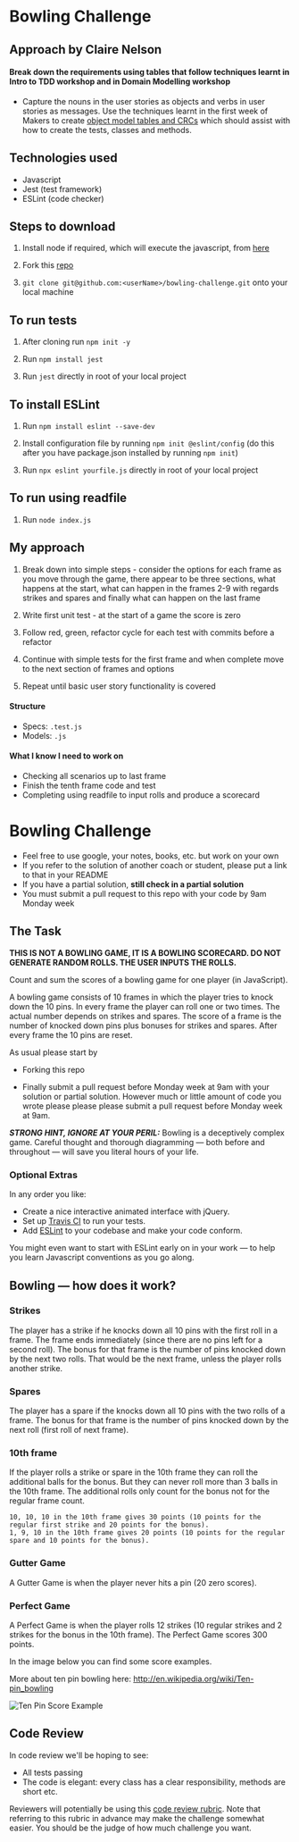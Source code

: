 Bowling Challenge
=================

## Approach by Claire Nelson

#### Break down the requirements using tables that follow techniques learnt in Intro to TDD workshop and in Domain Modelling workshop

- Capture the nouns in the user stories as objects and verbs in user stories as messages. Use the techniques learnt in the first week of Makers to create [object model tables and CRCs](https://github.com/nelsonclaire/bowling-challenge/blob/master/task_stories/user_stories.md) which should assist with how to create the tests, classes and methods. 


## Technologies used

- Javascript
- Jest (test framework)
- ESLint (code checker)



## Steps to download

1. Install node if required, which will execute the javascript, from [here](https://nodejs.org/en/)

2. Fork this [repo](https://github.com/nelsonclaire/bowling-challenge)

3. `git clone git@github.com:<userName>/bowling-challenge.git` onto your local machine


## To run tests

1. After cloning run `npm init -y`

2. Run `npm install jest`

2. Run `jest` directly in root of your local project

## To install ESLint

1. Run `npm install eslint --save-dev`

2. Install configuration file by running `npm init @eslint/config` (do this after you have package.json installed by running `npm init`)

3. Run `npx eslint yourfile.js` directly in root of your local project

## To run using readfile

1. Run `node index.js`


## My approach

1. Break down into simple steps - consider the options for each frame as you move through the game, there appear to be three sections, what happens at the start, what can happen in the frames 2-9 with regards strikes and spares and finally what can happen on the last frame

2. Write first unit test - at the start of a game the score is zero

3. Follow red, green, refactor cycle for each test with commits before a refactor

4. Continue with simple tests for the first frame and when complete move to the next section of frames and options

5. Repeat until basic user story functionality is covered

#### Structure
- Specs: `.test.js`
- Models: `.js`

#### What I know I need to work on

- Checking all scenarios up to last frame
- Finish the tenth frame code and test
- Completing using readfile to input rolls and produce a scorecard

Bowling Challenge
=================

* Feel free to use google, your notes, books, etc. but work on your own
* If you refer to the solution of another coach or student, please put a link to that in your README
* If you have a partial solution, **still check in a partial solution**
* You must submit a pull request to this repo with your code by 9am Monday week

## The Task

**THIS IS NOT A BOWLING GAME, IT IS A BOWLING SCORECARD. DO NOT GENERATE RANDOM ROLLS. THE USER INPUTS THE ROLLS.**

Count and sum the scores of a bowling game for one player (in JavaScript).

A bowling game consists of 10 frames in which the player tries to knock down the 10 pins. In every frame the player can roll one or two times. The actual number depends on strikes and spares. The score of a frame is the number of knocked down pins plus bonuses for strikes and spares. After every frame the 10 pins are reset.

As usual please start by

* Forking this repo

* Finally submit a pull request before Monday week at 9am with your solution or partial solution.  However much or little amount of code you wrote please please please submit a pull request before Monday week at 9am. 

___STRONG HINT, IGNORE AT YOUR PERIL:___ Bowling is a deceptively complex game. Careful thought and thorough diagramming — both before and throughout — will save you literal hours of your life.

### Optional Extras

In any order you like:

* Create a nice interactive animated interface with jQuery.
* Set up [Travis CI](https://travis-ci.org) to run your tests.
* Add [ESLint](http://eslint.org/) to your codebase and make your code conform.

You might even want to start with ESLint early on in your work — to help you
learn Javascript conventions as you go along.

## Bowling — how does it work?

### Strikes

The player has a strike if he knocks down all 10 pins with the first roll in a frame. The frame ends immediately (since there are no pins left for a second roll). The bonus for that frame is the number of pins knocked down by the next two rolls. That would be the next frame, unless the player rolls another strike.

### Spares

The player has a spare if the knocks down all 10 pins with the two rolls of a frame. The bonus for that frame is the number of pins knocked down by the next roll (first roll of next frame).

### 10th frame

If the player rolls a strike or spare in the 10th frame they can roll the additional balls for the bonus. But they can never roll more than 3 balls in the 10th frame. The additional rolls only count for the bonus not for the regular frame count.

    10, 10, 10 in the 10th frame gives 30 points (10 points for the regular first strike and 20 points for the bonus).
    1, 9, 10 in the 10th frame gives 20 points (10 points for the regular spare and 10 points for the bonus).

### Gutter Game

A Gutter Game is when the player never hits a pin (20 zero scores).

### Perfect Game

A Perfect Game is when the player rolls 12 strikes (10 regular strikes and 2 strikes for the bonus in the 10th frame). The Perfect Game scores 300 points.

In the image below you can find some score examples.

More about ten pin bowling here: http://en.wikipedia.org/wiki/Ten-pin_bowling

![Ten Pin Score Example](images/example_ten_pin_scoring.png)

## Code Review

In code review we'll be hoping to see:

* All tests passing
* The code is elegant: every class has a clear responsibility, methods are short etc.

Reviewers will potentially be using this [code review rubric](docs/review.md).  Note that referring to this rubric in advance may make the challenge somewhat easier.  You should be the judge of how much challenge you want.
